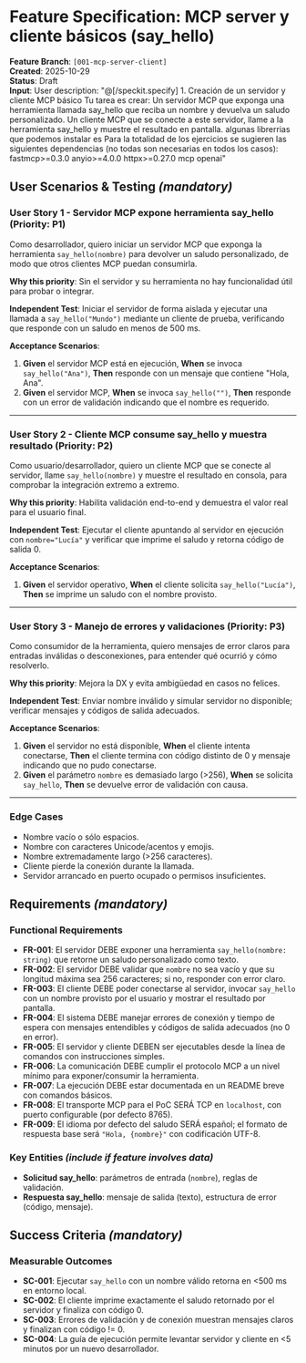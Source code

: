 # Feature Specification: MCP server y cliente básicos (say_hello)

**Feature Branch**: `[001-mcp-server-client]`  
**Created**: 2025-10-29  
**Status**: Draft  
**Input**: User description: "@[/speckit.specify] 1. Creación de un servidor y cliente MCP básico Tu tarea es crear: Un servidor MCP que exponga una herramienta llamada say_hello que reciba un nombre y devuelva un saludo personalizado. Un cliente MCP que se conecte a este servidor, llame a la herramienta say_hello y muestre el resultado en pantalla. algunas librerrias que podemos instalar es  Para la totalidad de los ejercicios se sugieren las siguientes dependencias (no todas son necesarias en todos los casos): fastmcp>=0.3.0 anyio>=4.0.0 httpx>=0.27.0 mcp openai"

## User Scenarios & Testing *(mandatory)*

<!--
  IMPORTANT: User stories should be PRIORITIZED as user journeys ordered by importance.
  Each user story/journey must be INDEPENDENTLY TESTABLE - meaning if you implement just ONE of them,
  you should still have a viable MVP (Minimum Viable Product) that delivers value.
  
  Assign priorities (P1, P2, P3, etc.) to each story, where P1 is the most critical.
  Think of each story as a standalone slice of functionality that can be:
  - Developed independently
  - Tested independently
  - Deployed independently
  - Demonstrated to users independently
-->

### User Story 1 - Servidor MCP expone herramienta say_hello (Priority: P1)

Como desarrollador, quiero iniciar un servidor MCP que exponga la herramienta `say_hello(nombre)` para devolver un saludo personalizado, de modo que otros clientes MCP puedan consumirla.

**Why this priority**: Sin el servidor y su herramienta no hay funcionalidad útil para probar o integrar.

**Independent Test**: Iniciar el servidor de forma aislada y ejecutar una llamada a `say_hello("Mundo")` mediante un cliente de prueba, verificando que responde con un saludo en menos de 500 ms.

**Acceptance Scenarios**:

1. **Given** el servidor MCP está en ejecución, **When** se invoca `say_hello("Ana")`, **Then** responde con un mensaje que contiene "Hola, Ana".
2. **Given** el servidor MCP, **When** se invoca `say_hello("")`, **Then** responde con un error de validación indicando que el nombre es requerido.

---

### User Story 2 - Cliente MCP consume say_hello y muestra resultado (Priority: P2)

Como usuario/desarrollador, quiero un cliente MCP que se conecte al servidor, llame `say_hello(nombre)` y muestre el resultado en consola, para comprobar la integración extremo a extremo.

**Why this priority**: Habilita validación end-to-end y demuestra el valor real para el usuario final.

**Independent Test**: Ejecutar el cliente apuntando al servidor en ejecución con `nombre="Lucía"` y verificar que imprime el saludo y retorna código de salida 0.

**Acceptance Scenarios**:

1. **Given** el servidor operativo, **When** el cliente solicita `say_hello("Lucía")`, **Then** se imprime un saludo con el nombre provisto.

---

### User Story 3 - Manejo de errores y validaciones (Priority: P3)

Como consumidor de la herramienta, quiero mensajes de error claros para entradas inválidas o desconexiones, para entender qué ocurrió y cómo resolverlo.

**Why this priority**: Mejora la DX y evita ambigüedad en casos no felices.

**Independent Test**: Enviar nombre inválido y simular servidor no disponible; verificar mensajes y códigos de salida adecuados.

**Acceptance Scenarios**:

1. **Given** el servidor no está disponible, **When** el cliente intenta conectarse, **Then** el cliente termina con código distinto de 0 y mensaje indicando que no pudo conectarse.
2. **Given** el parámetro `nombre` es demasiado largo (>256), **When** se solicita `say_hello`, **Then** se devuelve error de validación con causa.

---

### Edge Cases

- Nombre vacío o sólo espacios.
- Nombre con caracteres Unicode/acentos y emojis.
- Nombre extremadamente largo (>256 caracteres).
- Cliente pierde la conexión durante la llamada.
- Servidor arrancado en puerto ocupado o permisos insuficientes.

## Requirements *(mandatory)*

<!--
  ACTION REQUIRED: The content in this section represents placeholders.
  Fill them out with the right functional requirements.
-->

### Functional Requirements

- **FR-001**: El servidor DEBE exponer una herramienta `say_hello(nombre: string)` que retorne un saludo personalizado como texto.
- **FR-002**: El servidor DEBE validar que `nombre` no sea vacío y que su longitud máxima sea 256 caracteres; si no, responder con error claro.
- **FR-003**: El cliente DEBE poder conectarse al servidor, invocar `say_hello` con un nombre provisto por el usuario y mostrar el resultado por pantalla.
- **FR-004**: El sistema DEBE manejar errores de conexión y tiempo de espera con mensajes entendibles y códigos de salida adecuados (no 0 en error).
- **FR-005**: El servidor y cliente DEBEN ser ejecutables desde la línea de comandos con instrucciones simples.
- **FR-006**: La comunicación DEBE cumplir el protocolo MCP a un nivel mínimo para exponer/consumir la herramienta.
- **FR-007**: La ejecución DEBE estar documentada en un README breve con comandos básicos.
- **FR-008**: El transporte MCP para el PoC SERÁ TCP en `localhost`, con puerto configurable (por defecto 8765).
- **FR-009**: El idioma por defecto del saludo SERÁ español; el formato de respuesta base será `"Hola, {nombre}"` con codificación UTF-8.

### Key Entities *(include if feature involves data)*

- **Solicitud say_hello**: parámetros de entrada (`nombre`), reglas de validación.
- **Respuesta say_hello**: mensaje de salida (texto), estructura de error (código, mensaje).

## Success Criteria *(mandatory)*

<!--
  ACTION REQUIRED: Define measurable success criteria.
  These must be technology-agnostic and measurable.
-->

### Measurable Outcomes

- **SC-001**: Ejecutar `say_hello` con un nombre válido retorna en <500 ms en entorno local.
- **SC-002**: El cliente imprime exactamente el saludo retornado por el servidor y finaliza con código 0.
- **SC-003**: Errores de validación y de conexión muestran mensajes claros y finalizan con código != 0.
- **SC-004**: La guía de ejecución permite levantar servidor y cliente en <5 minutos por un nuevo desarrollador.
